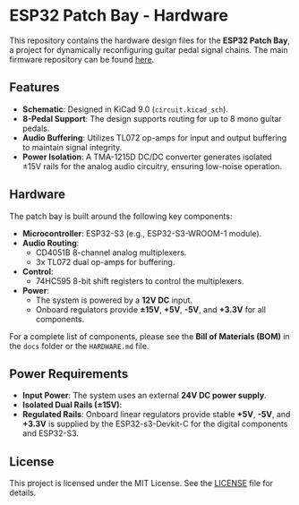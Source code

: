 
# ESP32 Patch Bay - Hardware

This repository contains the hardware design files for the **ESP32 Patch Bay**, a project for dynamically reconfiguring guitar pedal signal chains. The main firmware repository can be found [here](https://github.com/phi/Esp32_patch_bay).

## Features
- **Schematic**: Designed in KiCad 9.0 (`circuit.kicad_sch`).
- **8-Pedal Support**: The design supports routing for up to 8 mono guitar pedals.
- **Audio Buffering**: Utilizes TL072 op-amps for input and output buffering to maintain signal integrity.
- **Power Isolation**: A TMA-1215D DC/DC converter generates isolated ±15V rails for the analog audio circuitry, ensuring low-noise operation.

## Hardware
The patch bay is built around the following key components:

- **Microcontroller**: ESP32-S3 (e.g., ESP32-S3-WROOM-1 module).
- **Audio Routing**:
  - CD4051B 8-channel analog multiplexers.
  - 3x TL072 dual op-amps for buffering.
- **Control**:
  - 74HC595 8-bit shift registers to control the multiplexers.
- **Power**:
  - The system is powered by a **12V DC** input.
  - Onboard regulators provide **±15V**, **+5V**, **-5V**, and **+3.3V** for all components.

For a complete list of components, please see the **Bill of Materials (BOM)** in the `docs` folder or the `HARDWARE.md` file.

## Power Requirements
- **Input Power**: The system uses an external **24V DC power supply**.
- **Isolated Dual Rails (±15V)**: 
- **Regulated Rails**: Onboard linear regulators provide stable **+5V**, **-5V**, and **+3.3V** is supplied by the ESP32-s3-Devkit-C for the digital components and ESP32-S3.

## License
This project is licensed under the MIT License. See the [LICENSE](LICENSE) file for details.
